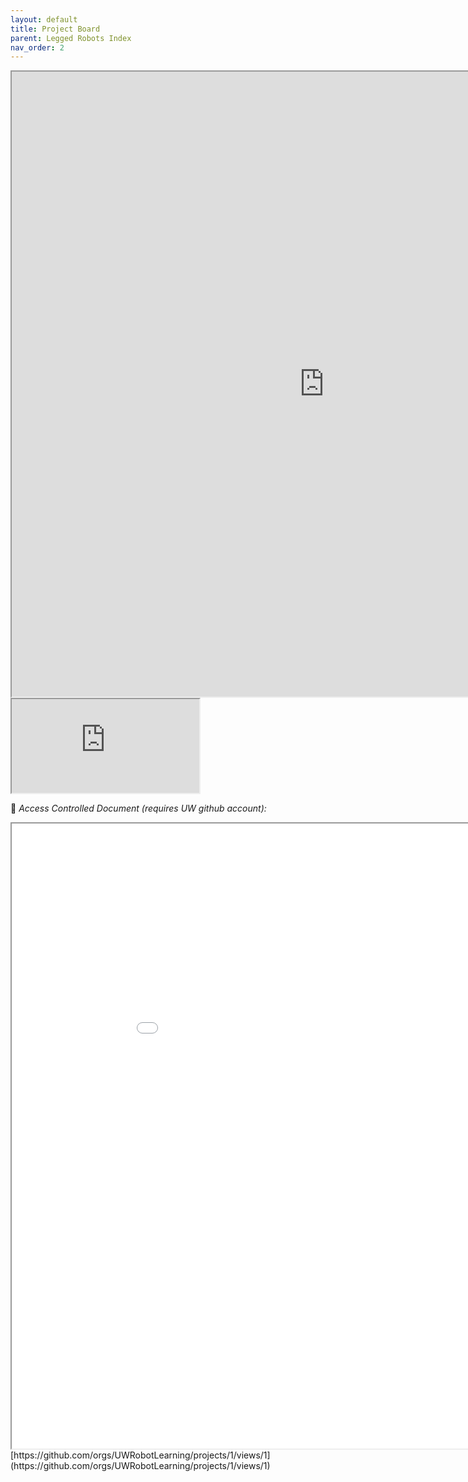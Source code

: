 ```yaml
---
layout: default
title: Project Board
parent: Legged Robots Index
nav_order: 2
---
```


<iframe src="https://docs.google.com/document/d/e/2PACX-1vROCMbVnf0GUGJX9vr6MTh0IAmzO4dm1pG_qKt_ozKaYgxTVYCtiHk-PqHCKVbx8odAGlUpfUsDPHIS/pub?widget=true&amp;headers=false" width="1000" height="1000"></iframe>
<iframe src="https://docs.google.com/document/d/e/2PACX-1vROCMbVnf0GUGJX9vr6MTh0IAmzO4dm1pG_qKt_ozKaYgxTVYCtiHk-PqHCKVbx8odAGlUpfUsDPHIS/pub?embedded=true"></iframe>

🛑 *Access Controlled Document (requires UW github account):*
<iframe src="iframe.php?url=http://github.com/orgs/UWRobotLearning/projects/1" width="1000" height="1000"></iframe>
[https://github.com/orgs/UWRobotLearning/projects/1/views/1](https://github.com/orgs/UWRobotLearning/projects/1/views/1)
